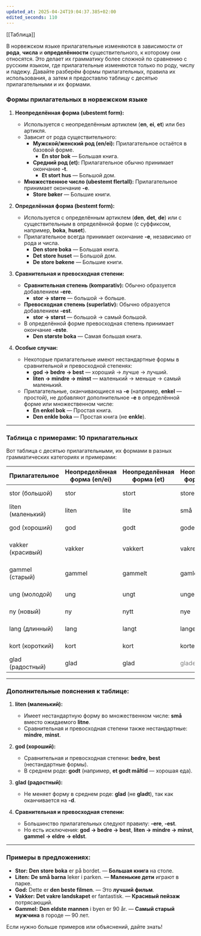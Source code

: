 ```yaml
---
updated_at: 2025-04-24T19:04:37.385+02:00
edited_seconds: 110
---
```

[[Таблица]]

В норвежском языке прилагательные изменяются в зависимости от **рода**, **числа** и **определённости** существительного, к которому они относятся. Это делает их грамматику более сложной по сравнению с русским языком, где прилагательные изменяются только по роду, числу и падежу. Давайте разберём формы прилагательных, правила их использования, а затем я предоставлю таблицу с десятью прилагательными и их формами.

### Формы прилагательных в норвежском языке

1. **Неопределённая форма (ubestemt form):**
   - Используется с неопределённым артиклем (**en**, **ei**, **et**) или без артикля.
   - Зависит от рода существительного:
     - **Мужской/женский род (en/ei):** Прилагательное остаётся в базовой форме.
       - **En stor bok** — Большая книга.
     - **Средний род (et):** Прилагательное обычно принимает окончание **-t**.
       - **Et stort hus** — Большой дом.
   - **Множественное число (ubestemt flertall):** Прилагательное принимает окончание **-e**.
       - **Store bøker** — Большие книги.

2. **Определённая форма (bestemt form):**
   - Используется с определённым артиклем (**den**, **det**, **de**) или с существительным в определённой форме (с суффиксом, например, **boka**, **huset**).
   - Прилагательное всегда принимает окончание **-e**, независимо от рода и числа.
     - **Den store boka** — Большая книга.
     - **Det store huset** — Большой дом.
     - **De store bøkene** — Большие книги.

3. **Сравнительная и превосходная степени:**
   - **Сравнительная степень (komparativ):** Обычно образуется добавлением **-ere**.
     - **stor → større** — большой → больше.
   - **Превосходная степень (superlativ):** Обычно образуется добавлением **-est**.
     - **stor → størst** — большой → самый большой.
   - В определённой форме превосходная степень принимает окончание **-este**.
     - **Den største boka** — Самая большая книга.

4. **Особые случаи:**
   - Некоторые прилагательные имеют нестандартные формы в сравнительной и превосходной степенях:
     - **god → bedre → best** — хороший → лучше → лучший.
     - **liten → mindre → minst** — маленький → меньше → самый маленький.
   - Прилагательные, оканчивающиеся на **-e** (например, **enkel** — простой), не добавляют дополнительное **-e** в определённой форме или множественном числе:
     - **En enkel bok** — Простая книга.
     - **Den enkle boka** — Простая книга (не **enkle**).

---

### Таблица с примерами: 10 прилагательных

Вот таблица с десятью прилагательными, их формами в разных грамматических категориях и примерами:

| Прилагательное    | Неопределённая форма (en/ei) | Неопределённая форма (et) | Неопределённая форма (мн. ч.)      | Определённая форма | Сравнительная степень | Превосходная степень | Пример (en/ei)   | Пример (et)         | Пример (мн. ч.) |
| ----------------- | ---------------------------- | ------------------------- | ---------------------------------- | ------------------ | --------------------- | -------------------- | ---------------- | ------------------- | --------------- |
| stor (большой)    | stor                         | stort                     | store                              | store              | større                | størst               | En stor bok      | Et stort hus        | Store bøker     |
| liten (маленький) | liten                        | lite                      | små                                | små                | mindre                | minst                | En liten gutt    | Et lite barn        | Små barn        |
| god (хороший)     | god                          | godt                      | gode                               | gode               | bedre                 | best                 | En god film      | Et godt måltid      | Gode filmer     |
| vakker (красивый) | vakker                       | vakkert                   | vakre                              | vakre              | vakrere               | vakrest              | Ei vakker blomst | Et vakkert landskap | Vakre blomster  |
| gammel (старый)   | gammel                       | gammelt                   | gamle                              | gamle              | eldre                 | eldst                | En gammel mann   | Et gammelt hus      | Gamle hus       |
| ung (молодой)     | ung                          | ungt                      | unge                               | unge               | yngre                 | yngst                | En ung kvinne    | Et ungt dyr         | Unge kvinner    |
| ny (новый)        | ny                           | nytt                      | nye                                | nye                | nyere                 | nyest                | En ny bil        | Et nytt bord        | Nye biler       |
| lang (длинный)    | lang                         | langt                     | lange                              | lange              | lengre                | lengst               | En lang vei      | Et langt tau        | Lange veier     |
| kort (короткий)   | kort                         | kort                      | korte                              | korte              | kortere               | kortest              | En kort historie | Et kort tau         | Korte historier |
| glad (радостный)  | glad                         | glad                      | <font color="#7f7f7f">glade</font> | glade              | gladere               | gladest              | En glad jente    | Et glad barn        | Glade barn      |

---

### Дополнительные пояснения к таблице:
1. **liten (маленький):**  
   - Имеет нестандартную форму во множественном числе: **små** вместо ожидаемого **litne**.  
   - Сравнительная и превосходная степени также нестандартные: **mindre**, **minst**.

2. **god (хороший):**  
   - Сравнительная и превосходная степени: **bedre**, **best** (нестандартные формы).  
   - В среднем роде: **godt** (например, **et godt måltid** — хорошая еда).

3. **glad (радостный):**  
   - Не меняет форму в среднем роде: **glad** (не **gladt**), так как оканчивается на **-d**.

4. **Сравнительная и превосходная степени:**  
   - Большинство прилагательных следуют правилу: **-ere**, **-est**.  
   - Но есть исключения: **god → bedre → best**, **liten → mindre → minst**, **gammel → eldre → eldst**.

---

### Примеры в предложениях:
- **Stor:** **Den store boka** er på bordet. — **Большая книга** на столе.  
- **Liten:** **De små barna** leker i parken. — **Маленькие дети** играют в парке.  
- **God:** Dette er **den beste filmen**. — Это **лучший фильм**.  
- **Vakker:** **Det vakre landskapet** er fantastisk. — **Красивый пейзаж** потрясающий.  
- **Gammel:** **Den eldste mannen** i byen er 90 år. — **Самый старый мужчина** в городе — 90 лет.

Если нужно больше примеров или объяснений, дайте знать!